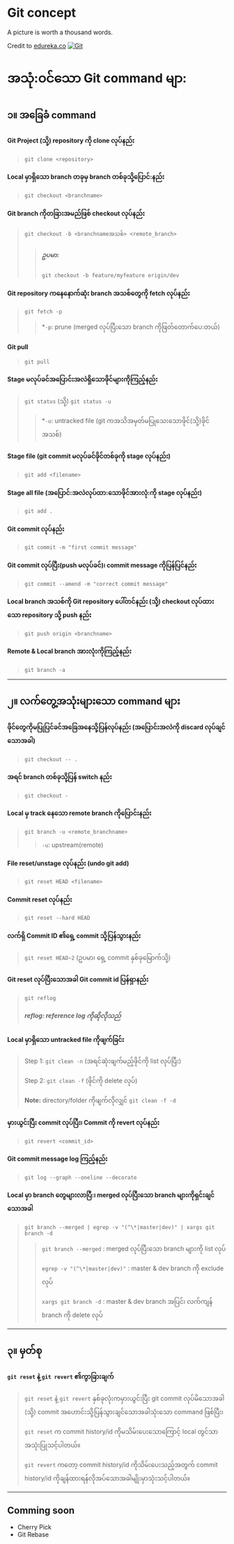 # Git concept

A picture is worth a thousand words.

Credit to [edureka.co](https://www.edureka.co/blog/git-tutorial/)
[![Git](assets/iu.jpeg)](https://www.edureka.co/blog/git-tutorial/)

# အသုံ:၀င်သော Git command မျာ:

## ၁။ အခြေခံ command

#### Git Project (သို့) repository ကို clone လုပ်နည်း
> `git clone <repository>`

#### Local မှာရှိသော branch တခုမှ branch တစ်ခုသို့ပြောင်:နည်း
> `git checkout <branchname>`

#### Git branch ကိုတခြားအမည်ဖြစ် checkout လုပ်နည်း
> `git checkout -b <branchnameအသစ်> <remote_branch>`
>> ##### ဥပမာ:
>> `git checkout -b feature/myfeature origin/dev`

#### Git repository ကနေနောက်ဆုံး branch အသစ်တွေကို fetch လုပ်နည်း
> `git fetch -p`
>> *`-p`: prune (merged လုပ်ပြီးသော branch ကိုဖြတ်တောက်ပေ:တယ်)

#### Git pull
> `git pull`

#### Stage မလုပ်ခင်အပြောင်းအလဲရှိသောဖိုင်များကိုကြည့်နည်း
> `git status` (သို့) `git status -u` 
>> *`-u`: untracked file (git ကအသိအမှတ်မပြုသေးသောဖိုင်(သို့)ဖိုင်အသစ်)

#### Stage file (git commit မလုပ်ခင်ဖိုင်တစ်ခုကို stage လုပ်နည်း)
> `git add <filename>`

#### Stage all file (အပြောင်:အလဲလုပ်ထာ:သောဖိုင်အားလုံ:ကို stage လုပ်နည်း)
> `git add .`

#### Git commit လုပ်နည်း
> `git commit -m "first commit message"`

#### Git commit လုပ်ပြီး(push မလုပ်ခင်)၊ commit message ကိုပြန်ပြင်နည်း
> `git commit --amend -m "correct commit message"`

#### Local branch အသစ်ကို Git repository ပေါ်တင်နည်း (သို့) checkout လုပ်ထားသော repository သို့ push နည်း
> `git push origin <branchname>` 

#### Remote & Local branch အားလုံးကိုကြည့်နည်း
> `git branch -a`

---

## ၂။ လက်တွေ့အသုံးများသော command များ

#### ဖိုင်တွေကိုမပြုပြင်ခင်အခြေအနေသို့ပြန်လုပ်နည်း (အပြောင်းအလဲကို discard လုပ်ချင်သောအခါ)
> `git checkout -- .`

#### အရင် branch တစ်ခုသို့​ပြန် switch နည်း
> `git checkout -`

#### Local မှ track နေသော remote branch ကိုပြောင်းနည်း
> `git branch -u <remote_branchname>`
>> `-u`: upstream(remote)

#### File reset/unstage လုပ်နည်း (undo git add)
> `git reset HEAD <filename>`

#### Commit reset လုပ်နည်း
> `git reset --hard HEAD`

#### လက်ရှိ Commit ID ၏ရှေ့ commit သို့ပြန်သွားနည်း
> `git reset HEAD~2` (ဥပမာ၊ ရှေ့ commit နှစ်ခုမြောက်သို့)

#### Git reset လုပ်ပြီးသောအခါ Git commit id ပြန်ရှာနည်း
> `git reflog`
>
> ##### reflog: reference log ကိုဆိုလိုသည်

#### Local မှာရှိသော untracked file ကိုဖျက်ခြင်း
> Step 1: `git clean -n` (အရင်ဆုံးဖျက်မည့်ဖိုင်ကို list လုပ်ပြီး)
>
> Step 2: `git clean -f` (ဖိုင်ကို delete လုပ်)
>
> **Note:** directory/folder ကိုဖျက်လိုလျှင် `git clean -f -d`

#### မှားယွင်းပြီး commit လုပ်ပြီး၊ Commit ကို revert လုပ်နည်း
> `git revert <commit_id>`

#### Git commit message log ကြည့်နည်း
> `git log --graph --oneline --decorate`

#### Local မှာ branch တွေများလာပြီ:၊ merged လုပ်ပြီးသော branch များကိုရှင်းချင်သောအခါ
> `git branch --merged | egrep -v "(^\*|master|dev)" | xargs git branch -d`
>> `git branch --merged` : merged လုပ်ပြီးသော branch များကို list လုပ်
>>
>> `egrep -v "(^\*|master|dev)"` : master & dev branch ကို exclude လုပ်
>>
>> `xargs git branch -d` : master & dev branch အပြင်၊ လက်ကျန် branch ကို delete လုပ်

---

## ၃။ မှတ်စု

#### `git reset` နဲ့ `git revert` ၏ကွာခြားချက်
> `git reset` နဲ့ `git revert` နှစ်ခုလုံးကမှားယွင်းပြီး git commit လုပ်မိသောအခါ (သို့) commit အဟောင်းသို့ပြန်သွားချင်သောအခါသုံးသော command ဖြစ်ပြီး၊
>
> `git reset` က commit history/id ကိုမသိမ်းပေးသောကြောင့် local တွင်သာအသုံးပြုသင့်ပါတယ်။
>
> `git revert` ကတော့ commit history/id ကိုသိမ်းပေးသည့်အတွက် commit history/id ကိုချန်ထားရန်လိုအပ်သောအခါမျိုးမှာသုံးသင့်ပါတယ်။

---

## Comming soon
- Cherry Pick
- Git Rebase

